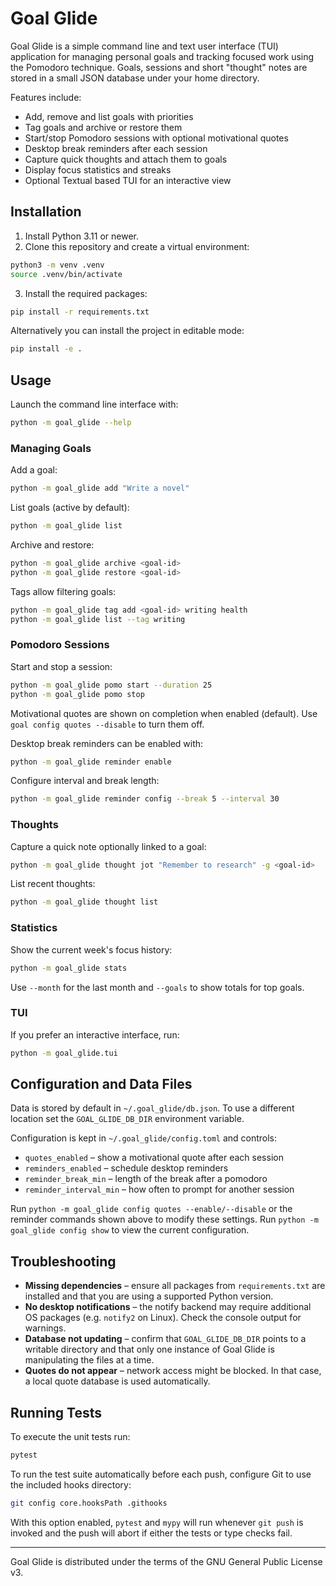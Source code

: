 # Goal Glide

Goal Glide is a simple command line and text user interface (TUI) application for managing personal goals and tracking focused work using the Pomodoro technique. Goals, sessions and short "thought" notes are stored in a small JSON database under your home directory.

Features include:

- Add, remove and list goals with priorities
- Tag goals and archive or restore them
- Start/stop Pomodoro sessions with optional motivational quotes
- Desktop break reminders after each session
- Capture quick thoughts and attach them to goals
- Display focus statistics and streaks
- Optional Textual based TUI for an interactive view

## Installation

1. Install Python 3.11 or newer.
2. Clone this repository and create a virtual environment:

```bash
python3 -m venv .venv
source .venv/bin/activate
```

3. Install the required packages:

```bash
pip install -r requirements.txt
```

Alternatively you can install the project in editable mode:

```bash
pip install -e .
```

## Usage

Launch the command line interface with:

```bash
python -m goal_glide --help
```

### Managing Goals

Add a goal:

```bash
python -m goal_glide add "Write a novel"
```

List goals (active by default):

```bash
python -m goal_glide list
```

Archive and restore:

```bash
python -m goal_glide archive <goal-id>
python -m goal_glide restore <goal-id>
```

Tags allow filtering goals:

```bash
python -m goal_glide tag add <goal-id> writing health
python -m goal_glide list --tag writing
```

### Pomodoro Sessions

Start and stop a session:

```bash
python -m goal_glide pomo start --duration 25
python -m goal_glide pomo stop
```

Motivational quotes are shown on completion when enabled (default). Use `goal config quotes --disable` to turn them off.

Desktop break reminders can be enabled with:

```bash
python -m goal_glide reminder enable
```

Configure interval and break length:

```bash
python -m goal_glide reminder config --break 5 --interval 30
```

### Thoughts

Capture a quick note optionally linked to a goal:

```bash
python -m goal_glide thought jot "Remember to research" -g <goal-id>
```

List recent thoughts:

```bash
python -m goal_glide thought list
```

### Statistics

Show the current week's focus history:

```bash
python -m goal_glide stats
```

Use `--month` for the last month and `--goals` to show totals for top goals.

### TUI

If you prefer an interactive interface, run:

```bash
python -m goal_glide.tui
```

## Configuration and Data Files

Data is stored by default in `~/.goal_glide/db.json`. To use a different location set the `GOAL_GLIDE_DB_DIR` environment variable.

Configuration is kept in `~/.goal_glide/config.toml` and controls:

- `quotes_enabled` – show a motivational quote after each session
- `reminders_enabled` – schedule desktop reminders
- `reminder_break_min` – length of the break after a pomodoro
- `reminder_interval_min` – how often to prompt for another session

Run `python -m goal_glide config quotes --enable/--disable` or the reminder commands shown above to modify these settings.
Run `python -m goal_glide config show` to view the current configuration.

## Troubleshooting

- **Missing dependencies** – ensure all packages from `requirements.txt` are installed and that you are using a supported Python version.
- **No desktop notifications** – the notify backend may require additional OS packages (e.g. `notify2` on Linux). Check the console output for warnings.
- **Database not updating** – confirm that `GOAL_GLIDE_DB_DIR` points to a writable directory and that only one instance of Goal Glide is manipulating the files at a time.
- **Quotes do not appear** – network access might be blocked. In that case, a local quote database is used automatically.

## Running Tests

To execute the unit tests run:

```bash
pytest
```

To run the test suite automatically before each push, configure Git to use the
included hooks directory:

```bash
git config core.hooksPath .githooks
```

With this option enabled, `pytest` and `mypy` will run whenever `git push`
is invoked and the push will abort if either the tests or type checks fail.

---
Goal Glide is distributed under the terms of the GNU General Public License v3.
